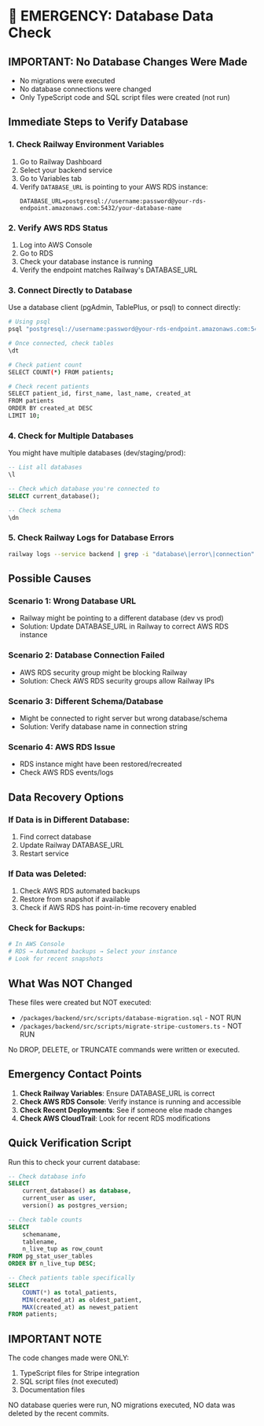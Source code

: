 # 🚨 EMERGENCY: Database Data Check

## IMPORTANT: No Database Changes Were Made
- No migrations were executed
- No database connections were changed
- Only TypeScript code and SQL script files were created (not run)

## Immediate Steps to Verify Database

### 1. Check Railway Environment Variables
1. Go to Railway Dashboard
2. Select your backend service
3. Go to Variables tab
4. Verify `DATABASE_URL` is pointing to your AWS RDS instance:
   ```
   DATABASE_URL=postgresql://username:password@your-rds-endpoint.amazonaws.com:5432/your-database-name
   ```

### 2. Verify AWS RDS Status
1. Log into AWS Console
2. Go to RDS
3. Check your database instance is running
4. Verify the endpoint matches Railway's DATABASE_URL

### 3. Connect Directly to Database
Use a database client (pgAdmin, TablePlus, or psql) to connect directly:

```bash
# Using psql
psql "postgresql://username:password@your-rds-endpoint.amazonaws.com:5432/your-database-name"

# Once connected, check tables
\dt

# Check patient count
SELECT COUNT(*) FROM patients;

# Check recent patients
SELECT patient_id, first_name, last_name, created_at 
FROM patients 
ORDER BY created_at DESC 
LIMIT 10;
```

### 4. Check for Multiple Databases
You might have multiple databases (dev/staging/prod):

```sql
-- List all databases
\l

-- Check which database you're connected to
SELECT current_database();

-- Check schema
\dn
```

### 5. Check Railway Logs for Database Errors
```bash
railway logs --service backend | grep -i "database\|error\|connection"
```

## Possible Causes

### Scenario 1: Wrong Database URL
- Railway might be pointing to a different database (dev vs prod)
- Solution: Update DATABASE_URL in Railway to correct AWS RDS instance

### Scenario 2: Database Connection Failed
- AWS RDS security group might be blocking Railway
- Solution: Check AWS RDS security groups allow Railway IPs

### Scenario 3: Different Schema/Database
- Might be connected to right server but wrong database/schema
- Solution: Verify database name in connection string

### Scenario 4: AWS RDS Issue
- RDS instance might have been restored/recreated
- Check AWS RDS events/logs

## Data Recovery Options

### If Data is in Different Database:
1. Find correct database
2. Update Railway DATABASE_URL
3. Restart service

### If Data was Deleted:
1. Check AWS RDS automated backups
2. Restore from snapshot if available
3. Check if AWS RDS has point-in-time recovery enabled

### Check for Backups:
```bash
# In AWS Console
# RDS → Automated backups → Select your instance
# Look for recent snapshots
```

## What Was NOT Changed

These files were created but NOT executed:
- `/packages/backend/src/scripts/database-migration.sql` - NOT RUN
- `/packages/backend/src/scripts/migrate-stripe-customers.ts` - NOT RUN

No DROP, DELETE, or TRUNCATE commands were written or executed.

## Emergency Contact Points

1. **Check Railway Variables**: Ensure DATABASE_URL is correct
2. **Check AWS RDS Console**: Verify instance is running and accessible
3. **Check Recent Deployments**: See if someone else made changes
4. **Check AWS CloudTrail**: Look for recent RDS modifications

## Quick Verification Script

Run this to check your current database:

```sql
-- Check database info
SELECT 
    current_database() as database,
    current_user as user,
    version() as postgres_version;

-- Check table counts
SELECT 
    schemaname,
    tablename,
    n_live_tup as row_count
FROM pg_stat_user_tables
ORDER BY n_live_tup DESC;

-- Check patients table specifically
SELECT 
    COUNT(*) as total_patients,
    MIN(created_at) as oldest_patient,
    MAX(created_at) as newest_patient
FROM patients;
```

## IMPORTANT NOTE
The code changes made were ONLY:
1. TypeScript files for Stripe integration
2. SQL script files (not executed)
3. Documentation files

NO database queries were run, NO migrations executed, NO data was deleted by the recent commits.